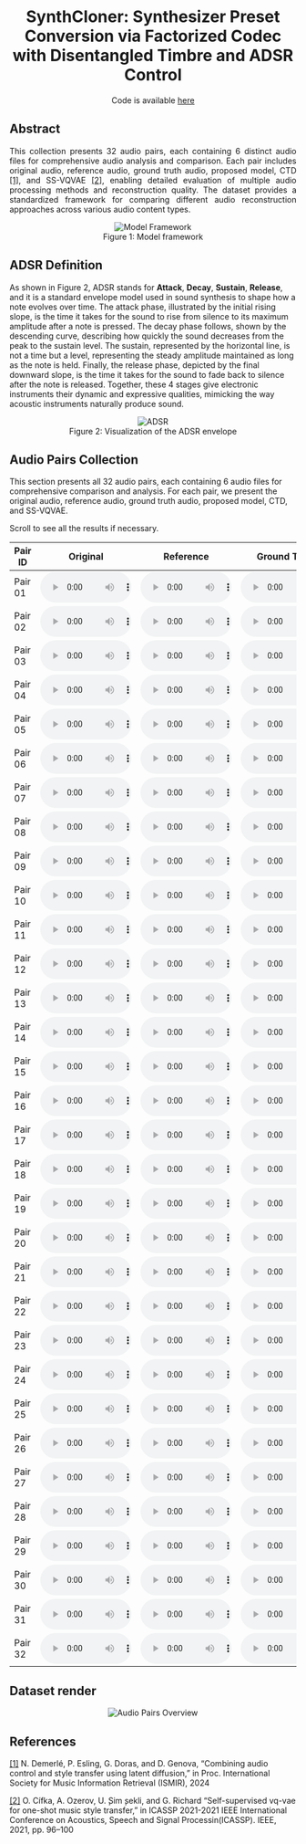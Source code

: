 <div style="text-align: center"> 

<h1>SynthCloner: Synthesizer Preset Conversion via Factorized Codec with Disentangled Timbre and ADSR Control</h1>
Code is available <a href="https://github.com/buffett0323/query_ss">here</a>
</div>

<div style="text-align: justify"> 

## Abstract

This collection presents 32 audio pairs, each containing 6 distinct audio files for comprehensive audio analysis and comparison. Each pair includes original audio, reference audio, ground truth audio, proposed model, CTD <a href="#note1" id="note1ref">[1]</a>, and SS-VQVAE <a href="#note2" id="note2ref">[2]</a>, enabling detailed evaluation of multiple audio processing methods and reconstruction quality. The dataset provides a standardized framework for comparing different audio reconstruction approaches across various audio content types.


</div>

<p align="center">
<img src="images/adsr_model_no_ca.jpg" alt="Model Framework">
<br>
Figure 1: Model framework
</p>



## ADSR Definition
As shown in Figure 2, ADSR stands for <b>Attack</b>, <b>Decay</b>, <b>Sustain</b>, <b>Release</b>, and it is a standard envelope model used in sound synthesis to shape how a note evolves over time. The attack phase, illustrated by the initial rising slope, is the time it takes for the sound to rise from silence to its maximum amplitude after a note is pressed. The decay phase follows, shown by the descending curve, describing how quickly the sound decreases from the peak to the sustain level. The sustain, represented by the horizontal line, is not a time but a level, representing the steady amplitude maintained as long as the note is held. Finally, the release phase, depicted by the final downward slope, is the time it takes for the sound to fade back to silence after the note is released. Together, these 4 stages give electronic instruments their dynamic and expressive qualities, mimicking the way acoustic instruments naturally produce sound.

<p align="center">
<img src="images/ADSR.png" alt="ADSR">
<br>
Figure 2: Visualization of the ADSR envelope
</p>



## Audio Pairs Collection

This section presents all 32 audio pairs, each containing 6 audio files for comprehensive comparison and analysis. For each pair, we present the original audio, reference audio, ground truth audio, proposed model, CTD, and SS-VQVAE.

Scroll to see all the results if necessary.

<table class="table table-sm text-center" style="vertical-align: middle;">
  <colgroup>
      <col style="width: 120px;">
      <col style="width: 160px;">
      <col style="width: 160px;">
      <col style="width: 160px;">
      <col style="width: 160px;">
      <col style="width: 160px;">
      <col style="width: 160px;">
    </colgroup>
  <thead>
    <tr>
      <th style="text-align:center;">Pair ID</th>
      <th style="text-align:center;">Original</th>
      <th style="text-align:center;">Reference</th>
      <th style="text-align:center;">Ground Truth</th>
      <th style="text-align:center;">Proposed</th>
      <th style="text-align:center;">CTD</th>
      <th style="text-align:center;">SSVQVAE</th>
    </tr>
  </thead>
  <tbody>
    <tr>
      <td>Pair 01</td>
      <td><audio src="audios/01_orig.wav" controls style="width: 160px"></audio></td>
      <td><audio src="audios/01_ref.wav" controls style="width: 160px"></audio></td>
      <td><audio src="audios/01_gt.wav" controls style="width: 160px"></audio></td>
      <td><audio src="audios/01_recon_proposed.wav" controls style="width: 160px"></audio></td>
      <td><audio src="audios/01_recon_ctd.wav" controls style="width: 160px"></audio></td>
      <td><audio src="audios/01_recon_ssvqvae.wav" controls style="width: 160px"></audio></td>
    </tr>
    <tr>
      <td>Pair 02</td>
      <td><audio src="audios/02_orig.wav" controls style="width: 160px"></audio></td>
      <td><audio src="audios/02_ref.wav" controls style="width: 160px"></audio></td>
      <td><audio src="audios/02_gt.wav" controls style="width: 160px"></audio></td>
      <td><audio src="audios/02_recon_proposed.wav" controls style="width: 160px"></audio></td>
      <td><audio src="audios/02_recon_ctd.wav" controls style="width: 160px"></audio></td>
      <td><audio src="audios/02_recon_ssvqvae.wav" controls style="width: 160px"></audio></td>
    </tr>
    <tr>
      <td>Pair 03</td>
      <td><audio src="audios/03_orig.wav" controls style="width: 160px"></audio></td>
      <td><audio src="audios/03_ref.wav" controls style="width: 160px"></audio></td>
      <td><audio src="audios/03_gt.wav" controls style="width: 160px"></audio></td>
      <td><audio src="audios/03_recon_proposed.wav" controls style="width: 160px"></audio></td>
      <td><audio src="audios/03_recon_ctd.wav" controls style="width: 160px"></audio></td>
      <td><audio src="audios/03_recon_ssvqvae.wav" controls style="width: 160px"></audio></td>
    </tr>
    <tr>
      <td>Pair 04</td>
      <td><audio src="audios/04_orig.wav" controls style="width: 160px"></audio></td>
      <td><audio src="audios/04_ref.wav" controls style="width: 160px"></audio></td>
      <td><audio src="audios/04_gt.wav" controls style="width: 160px"></audio></td>
      <td><audio src="audios/04_recon_proposed.wav" controls style="width: 160px"></audio></td>
      <td><audio src="audios/04_recon_ctd.wav" controls style="width: 160px"></audio></td>
      <td><audio src="audios/04_recon_ssvqvae.wav" controls style="width: 160px"></audio></td>
    </tr>
    <tr>
      <td>Pair 05</td>
      <td><audio src="audios/05_orig.wav" controls style="width: 160px"></audio></td>
      <td><audio src="audios/05_ref.wav" controls style="width: 160px"></audio></td>
      <td><audio src="audios/05_gt.wav" controls style="width: 160px"></audio></td>
      <td><audio src="audios/05_recon_proposed.wav" controls style="width: 160px"></audio></td>
      <td><audio src="audios/05_recon_ctd.wav" controls style="width: 160px"></audio></td>
      <td><audio src="audios/05_recon_ssvqvae.wav" controls style="width: 160px"></audio></td>
    </tr>
    <tr>
      <td>Pair 06</td>
      <td><audio src="audios/06_orig.wav" controls style="width: 160px"></audio></td>
      <td><audio src="audios/06_ref.wav" controls style="width: 160px"></audio></td>
      <td><audio src="audios/06_gt.wav" controls style="width: 160px"></audio></td>
      <td><audio src="audios/06_recon_proposed.wav" controls style="width: 160px"></audio></td>
      <td><audio src="audios/06_recon_ctd.wav" controls style="width: 160px"></audio></td>
      <td><audio src="audios/06_recon_ssvqvae.wav" controls style="width: 160px"></audio></td>
    </tr>
    <tr>
      <td>Pair 07</td>
      <td><audio src="audios/07_orig.wav" controls style="width: 160px"></audio></td>
      <td><audio src="audios/07_ref.wav" controls style="width: 160px"></audio></td>
      <td><audio src="audios/07_gt.wav" controls style="width: 160px"></audio></td>
      <td><audio src="audios/07_recon_proposed.wav" controls style="width: 160px"></audio></td>
      <td><audio src="audios/07_recon_ctd.wav" controls style="width: 160px"></audio></td>
      <td><audio src="audios/07_recon_ssvqvae.wav" controls style="width: 160px"></audio></td>
    </tr>
    <tr>
      <td>Pair 08</td>
      <td><audio src="audios/08_orig.wav" controls style="width: 160px"></audio></td>
      <td><audio src="audios/08_ref.wav" controls style="width: 160px"></audio></td>
      <td><audio src="audios/08_gt.wav" controls style="width: 160px"></audio></td>
      <td><audio src="audios/08_recon_proposed.wav" controls style="width: 160px"></audio></td>
      <td><audio src="audios/08_recon_ctd.wav" controls style="width: 160px"></audio></td>
      <td><audio src="audios/08_recon_ssvqvae.wav" controls style="width: 160px"></audio></td>
    </tr>
    <tr>
      <td>Pair 09</td>
      <td><audio src="audios/09_orig.wav" controls style="width: 160px"></audio></td>
      <td><audio src="audios/09_ref.wav" controls style="width: 160px"></audio></td>
      <td><audio src="audios/09_gt.wav" controls style="width: 160px"></audio></td>
      <td><audio src="audios/09_recon_proposed.wav" controls style="width: 160px"></audio></td>
      <td><audio src="audios/09_recon_ctd.wav" controls style="width: 160px"></audio></td>
      <td><audio src="audios/09_recon_ssvqvae.wav" controls style="width: 160px"></audio></td>
    </tr>
    <tr>
      <td>Pair 10</td>
      <td><audio src="audios/10_orig.wav" controls style="width: 160px"></audio></td>
      <td><audio src="audios/10_ref.wav" controls style="width: 160px"></audio></td>
      <td><audio src="audios/10_gt.wav" controls style="width: 160px"></audio></td>
      <td><audio src="audios/10_recon_proposed.wav" controls style="width: 160px"></audio></td>
      <td><audio src="audios/10_recon_ctd.wav" controls style="width: 160px"></audio></td>
      <td><audio src="audios/10_recon_ssvqvae.wav" controls style="width: 160px"></audio></td>
    </tr>
    <tr>
      <td>Pair 11</td>
      <td><audio src="audios/11_orig.wav" controls style="width: 160px"></audio></td>
      <td><audio src="audios/11_ref.wav" controls style="width: 160px"></audio></td>
      <td><audio src="audios/11_gt.wav" controls style="width: 160px"></audio></td>
      <td><audio src="audios/11_recon_proposed.wav" controls style="width: 160px"></audio></td>
      <td><audio src="audios/11_recon_ctd.wav" controls style="width: 160px"></audio></td>
      <td><audio src="audios/11_recon_ssvqvae.wav" controls style="width: 160px"></audio></td>
    </tr>
    <tr>
      <td>Pair 12</td>
      <td><audio src="audios/12_orig.wav" controls style="width: 160px"></audio></td>
      <td><audio src="audios/12_ref.wav" controls style="width: 160px"></audio></td>
      <td><audio src="audios/12_gt.wav" controls style="width: 160px"></audio></td>
      <td><audio src="audios/12_recon_proposed.wav" controls style="width: 160px"></audio></td>
      <td><audio src="audios/12_recon_ctd.wav" controls style="width: 160px"></audio></td>
      <td><audio src="audios/12_recon_ssvqvae.wav" controls style="width: 160px"></audio></td>
    </tr>
    <tr>
      <td>Pair 13</td>
      <td><audio src="audios/13_orig.wav" controls style="width: 160px"></audio></td>
      <td><audio src="audios/13_ref.wav" controls style="width: 160px"></audio></td>
      <td><audio src="audios/13_gt.wav" controls style="width: 160px"></audio></td>
      <td><audio src="audios/13_recon_proposed.wav" controls style="width: 160px"></audio></td>
      <td><audio src="audios/13_recon_ctd.wav" controls style="width: 160px"></audio></td>
      <td><audio src="audios/13_recon_ssvqvae.wav" controls style="width: 160px"></audio></td>
    </tr>
    <tr>
      <td>Pair 14</td>
      <td><audio src="audios/14_orig.wav" controls style="width: 160px"></audio></td>
      <td><audio src="audios/14_ref.wav" controls style="width: 160px"></audio></td>
      <td><audio src="audios/14_gt.wav" controls style="width: 160px"></audio></td>
      <td><audio src="audios/14_recon_proposed.wav" controls style="width: 160px"></audio></td>
      <td><audio src="audios/14_recon_ctd.wav" controls style="width: 160px"></audio></td>
      <td><audio src="audios/14_recon_ssvqvae.wav" controls style="width: 160px"></audio></td>
    </tr>
    <tr>
      <td>Pair 15</td>
      <td><audio src="audios/15_orig.wav" controls style="width: 160px"></audio></td>
      <td><audio src="audios/15_ref.wav" controls style="width: 160px"></audio></td>
      <td><audio src="audios/15_gt.wav" controls style="width: 160px"></audio></td>
      <td><audio src="audios/15_recon_proposed.wav" controls style="width: 160px"></audio></td>
      <td><audio src="audios/15_recon_ctd.wav" controls style="width: 160px"></audio></td>
      <td><audio src="audios/15_recon_ssvqvae.wav" controls style="width: 160px"></audio></td>
    </tr>
    <tr>
      <td>Pair 16</td>
      <td><audio src="audios/16_orig.wav" controls style="width: 160px"></audio></td>
      <td><audio src="audios/16_ref.wav" controls style="width: 160px"></audio></td>
      <td><audio src="audios/16_gt.wav" controls style="width: 160px"></audio></td>
      <td><audio src="audios/16_recon_proposed.wav" controls style="width: 160px"></audio></td>
      <td><audio src="audios/16_recon_ctd.wav" controls style="width: 160px"></audio></td>
      <td><audio src="audios/16_recon_ssvqvae.wav" controls style="width: 160px"></audio></td>
    </tr>
    <tr>
      <td>Pair 17</td>
      <td><audio src="audios/17_orig.wav" controls style="width: 160px"></audio></td>
      <td><audio src="audios/17_ref.wav" controls style="width: 160px"></audio></td>
      <td><audio src="audios/17_gt.wav" controls style="width: 160px"></audio></td>
      <td><audio src="audios/17_recon_proposed.wav" controls style="width: 160px"></audio></td>
      <td><audio src="audios/17_recon_ctd.wav" controls style="width: 160px"></audio></td>
      <td><audio src="audios/17_recon_ssvqvae.wav" controls style="width: 160px"></audio></td>
    </tr>
    <tr>
      <td>Pair 18</td>
      <td><audio src="audios/18_orig.wav" controls style="width: 160px"></audio></td>
      <td><audio src="audios/18_ref.wav" controls style="width: 160px"></audio></td>
      <td><audio src="audios/18_gt.wav" controls style="width: 160px"></audio></td>
      <td><audio src="audios/18_recon_proposed.wav" controls style="width: 160px"></audio></td>
      <td><audio src="audios/18_recon_ctd.wav" controls style="width: 160px"></audio></td>
      <td><audio src="audios/18_recon_ssvqvae.wav" controls style="width: 160px"></audio></td>
    </tr>
    <tr>
      <td>Pair 19</td>
      <td><audio src="audios/19_orig.wav" controls style="width: 160px"></audio></td>
      <td><audio src="audios/19_ref.wav" controls style="width: 160px"></audio></td>
      <td><audio src="audios/19_gt.wav" controls style="width: 160px"></audio></td>
      <td><audio src="audios/19_recon_proposed.wav" controls style="width: 160px"></audio></td>
      <td><audio src="audios/19_recon_ctd.wav" controls style="width: 160px"></audio></td>
      <td><audio src="audios/19_recon_ssvqvae.wav" controls style="width: 160px"></audio></td>
    </tr>
    <tr>
      <td>Pair 20</td>
      <td><audio src="audios/20_orig.wav" controls style="width: 160px"></audio></td>
      <td><audio src="audios/20_ref.wav" controls style="width: 160px"></audio></td>
      <td><audio src="audios/20_gt.wav" controls style="width: 160px"></audio></td>
      <td><audio src="audios/20_recon_proposed.wav" controls style="width: 160px"></audio></td>
      <td><audio src="audios/20_recon_ctd.wav" controls style="width: 160px"></audio></td>
      <td><audio src="audios/20_recon_ssvqvae.wav" controls style="width: 160px"></audio></td>
    </tr>
    <tr>
      <td>Pair 21</td>
      <td><audio src="audios/21_orig.wav" controls style="width: 160px"></audio></td>
      <td><audio src="audios/21_ref.wav" controls style="width: 160px"></audio></td>
      <td><audio src="audios/21_gt.wav" controls style="width: 160px"></audio></td>
      <td><audio src="audios/21_recon_proposed.wav" controls style="width: 160px"></audio></td>
      <td><audio src="audios/21_recon_ctd.wav" controls style="width: 160px"></audio></td>
      <td><audio src="audios/21_recon_ssvqvae.wav" controls style="width: 160px"></audio></td>
    </tr>
    <tr>
      <td>Pair 22</td>
      <td><audio src="audios/22_orig.wav" controls style="width: 160px"></audio></td>
      <td><audio src="audios/22_ref.wav" controls style="width: 160px"></audio></td>
      <td><audio src="audios/22_gt.wav" controls style="width: 160px"></audio></td>
      <td><audio src="audios/22_recon_proposed.wav" controls style="width: 160px"></audio></td>
      <td><audio src="audios/22_recon_ctd.wav" controls style="width: 160px"></audio></td>
      <td><audio src="audios/22_recon_ssvqvae.wav" controls style="width: 160px"></audio></td>
    </tr>
    <tr>
      <td>Pair 23</td>
      <td><audio src="audios/23_orig.wav" controls style="width: 160px"></audio></td>
      <td><audio src="audios/23_ref.wav" controls style="width: 160px"></audio></td>
      <td><audio src="audios/23_gt.wav" controls style="width: 160px"></audio></td>
      <td><audio src="audios/23_recon_proposed.wav" controls style="width: 160px"></audio></td>
      <td><audio src="audios/23_recon_ctd.wav" controls style="width: 160px"></audio></td>
      <td><audio src="audios/23_recon_ssvqvae.wav" controls style="width: 160px"></audio></td>
    </tr>
    <tr>
      <td>Pair 24</td>
      <td><audio src="audios/24_orig.wav" controls style="width: 160px"></audio></td>
      <td><audio src="audios/24_ref.wav" controls style="width: 160px"></audio></td>
      <td><audio src="audios/24_gt.wav" controls style="width: 160px"></audio></td>
      <td><audio src="audios/24_recon_proposed.wav" controls style="width: 160px"></audio></td>
      <td><audio src="audios/24_recon_ctd.wav" controls style="width: 160px"></audio></td>
      <td><audio src="audios/24_recon_ssvqvae.wav" controls style="width: 160px"></audio></td>
    </tr>
    <tr>
      <td>Pair 25</td>
      <td><audio src="audios/25_orig.wav" controls style="width: 160px"></audio></td>
      <td><audio src="audios/25_ref.wav" controls style="width: 160px"></audio></td>
      <td><audio src="audios/25_gt.wav" controls style="width: 160px"></audio></td>
      <td><audio src="audios/25_recon_proposed.wav" controls style="width: 160px"></audio></td>
      <td><audio src="audios/25_recon_ctd.wav" controls style="width: 160px"></audio></td>
      <td><audio src="audios/25_recon_ssvqvae.wav" controls style="width: 160px"></audio></td>
    </tr>
    <tr>
      <td>Pair 26</td>
      <td><audio src="audios/26_orig.wav" controls style="width: 160px"></audio></td>
      <td><audio src="audios/26_ref.wav" controls style="width: 160px"></audio></td>
      <td><audio src="audios/26_gt.wav" controls style="width: 160px"></audio></td>
      <td><audio src="audios/26_recon_proposed.wav" controls style="width: 160px"></audio></td>
      <td><audio src="audios/26_recon_ctd.wav" controls style="width: 160px"></audio></td>
      <td><audio src="audios/26_recon_ssvqvae.wav" controls style="width: 160px"></audio></td>
    </tr>
    <tr>
      <td>Pair 27</td>
      <td><audio src="audios/27_orig.wav" controls style="width: 160px"></audio></td>
      <td><audio src="audios/27_ref.wav" controls style="width: 160px"></audio></td>
      <td><audio src="audios/27_gt.wav" controls style="width: 160px"></audio></td>
      <td><audio src="audios/27_recon_proposed.wav" controls style="width: 160px"></audio></td>
      <td><audio src="audios/27_recon_ctd.wav" controls style="width: 160px"></audio></td>
      <td><audio src="audios/27_recon_ssvqvae.wav" controls style="width: 160px"></audio></td>
    </tr>
    <tr>
      <td>Pair 28</td>
      <td><audio src="audios/28_orig.wav" controls style="width: 160px"></audio></td>
      <td><audio src="audios/28_ref.wav" controls style="width: 160px"></audio></td>
      <td><audio src="audios/28_gt.wav" controls style="width: 160px"></audio></td>
      <td><audio src="audios/28_recon_proposed.wav" controls style="width: 160px"></audio></td>
      <td><audio src="audios/28_recon_ctd.wav" controls style="width: 160px"></audio></td>
      <td><audio src="audios/28_recon_ssvqvae.wav" controls style="width: 160px"></audio></td>
    </tr>
    <tr>
      <td>Pair 29</td>
      <td><audio src="audios/29_orig.wav" controls style="width: 160px"></audio></td>
      <td><audio src="audios/29_ref.wav" controls style="width: 160px"></audio></td>
      <td><audio src="audios/29_gt.wav" controls style="width: 160px"></audio></td>
      <td><audio src="audios/29_recon_proposed.wav" controls style="width: 160px"></audio></td>
      <td><audio src="audios/29_recon_ctd.wav" controls style="width: 160px"></audio></td>
      <td><audio src="audios/29_recon_ssvqvae.wav" controls style="width: 160px"></audio></td>
    </tr>
    <tr>
      <td>Pair 30</td>
      <td><audio src="audios/30_orig.wav" controls style="width: 160px"></audio></td>
      <td><audio src="audios/30_ref.wav" controls style="width: 160px"></audio></td>
      <td><audio src="audios/30_gt.wav" controls style="width: 160px"></audio></td>
      <td><audio src="audios/30_recon_proposed.wav" controls style="width: 160px"></audio></td>
      <td><audio src="audios/30_recon_ctd.wav" controls style="width: 160px"></audio></td>
      <td><audio src="audios/30_recon_ssvqvae.wav" controls style="width: 160px"></audio></td>
    </tr>
    <tr>
      <td>Pair 31</td>
      <td><audio src="audios/31_orig.wav" controls style="width: 160px"></audio></td>
      <td><audio src="audios/31_ref.wav" controls style="width: 160px"></audio></td>
      <td><audio src="audios/31_gt.wav" controls style="width: 160px"></audio></td>
      <td><audio src="audios/31_recon_proposed.wav" controls style="width: 160px"></audio></td>
      <td><audio src="audios/31_recon_ctd.wav" controls style="width: 160px"></audio></td>
      <td><audio src="audios/31_recon_ssvqvae.wav" controls style="width: 160px"></audio></td>
    </tr>
    <tr>
      <td>Pair 32</td>
      <td><audio src="audios/32_orig.wav" controls style="width: 160px"></audio></td>
      <td><audio src="audios/32_ref.wav" controls style="width: 160px"></audio></td>
      <td><audio src="audios/32_gt.wav" controls style="width: 160px"></audio></td>
      <td><audio src="audios/32_recon_proposed.wav" controls style="width: 160px"></audio></td>
      <td><audio src="audios/32_recon_ctd.wav" controls style="width: 160px"></audio></td>
      <td><audio src="audios/32_recon_ssvqvae.wav" controls style="width: 160px"></audio></td>
    </tr>
  </tbody>
</table>



## Dataset render
<p align="center">
<img src="images/ADSR_diagram.png" alt="Audio Pairs Overview">
</p>




## References 

<a id="note1" href="#note1ref">[1]</a> N. Demerlé, P. Esling, G. Doras, and D. Genova, “Combining audio control and style transfer using latent diffusion,” in Proc. International Society for Music Information Retrieval (ISMIR), 2024

<a id="note2" href="#note2ref">[2]</a> O. Cífka, A. Ozerov, U.  ̧Sim ̧sekli, and G. Richard “Self-supervised vq-vae for one-shot music style transfer,” in ICASSP 2021-2021 IEEE International Conference on Acoustics, Speech and Signal Processin(ICASSP). IEEE, 2021, pp. 96–100
